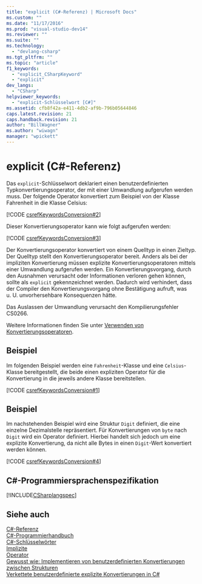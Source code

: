 ```yaml
---
title: "explicit (C#-Referenz) | Microsoft Docs"
ms.custom: ""
ms.date: "11/17/2016"
ms.prod: "visual-studio-dev14"
ms.reviewer: ""
ms.suite: ""
ms.technology: 
  - "devlang-csharp"
ms.tgt_pltfrm: ""
ms.topic: "article"
f1_keywords: 
  - "explicit_CSharpKeyword"
  - "explicit"
dev_langs: 
  - "CSharp"
helpviewer_keywords: 
  - "explicit-Schlüsselwort [C#]"
ms.assetid: cfb8f42a-e411-4db2-af9b-796b05644846
caps.latest.revision: 21
caps.handback.revision: 21
author: "BillWagner"
ms.author: "wiwagn"
manager: "wpickett"
---
```

# explicit (C#-Referenz)
Das `explicit`\-Schlüsselwort deklariert einen benutzerdefinierten Typkonvertierungsoperator, der mit einer Umwandlung aufgerufen werden muss.  Der folgende Operator konvertiert zum Beispiel von der Klasse Fahrenheit in die Klasse Celsius:  
  
 [!CODE [csrefKeywordsConversion#2](../CodeSnippet/VS_Snippets_VBCSharp/csrefKeywordsConversion#2)]  
  
 Dieser Konvertierungsoperator kann wie folgt aufgerufen werden:  
  
 [!CODE [csrefKeywordsConversion#3](../CodeSnippet/VS_Snippets_VBCSharp/csrefKeywordsConversion#3)]  
  
 Der Konvertierungsoperator konvertiert von einem Quelltyp in einen Zieltyp.  Der Quelltyp stellt den Konvertierungsoperator bereit.  Anders als bei der impliziten Konvertierung müssen explizite Konvertierungsoperatoren mittels einer Umwandlung aufgerufen werden.  Ein Konvertierungsvorgang, durch den Ausnahmen verursacht oder Informationen verloren gehen können, sollte als `explicit` gekennzeichnet werden.  Dadurch wird verhindert, dass der Compiler den Konvertierungsvorgang ohne Bestätigung aufruft, was u. U. unvorhersehbare Konsequenzen hätte.  
  
 Das Auslassen der Umwandlung verursacht den Kompilierungsfehler CS0266.  
  
 Weitere Informationen finden Sie unter [Verwenden von Konvertierungsoperatoren](../../../csharp/programming-guide/statements-expressions-operators/using-conversion-operators.md).  
  
## Beispiel  
 Im folgenden Beispiel werden eine `Fahrenheit`\-Klasse und eine `Celsius`\-Klasse bereitgestellt, die beide einen expliziten Operator für die Konvertierung in die jeweils andere Klasse bereitstellen.  
  
 [!CODE [csrefKeywordsConversion#1](../CodeSnippet/VS_Snippets_VBCSharp/csrefKeywordsConversion#1)]  
  
## Beispiel  
 Im nachstehenden Beispiel wird eine Struktur `Digit` definiert, die eine einzelne Dezimalstelle repräsentiert.  Für Konvertierungen von `byte` nach `Digit` wird ein Operator definiert. Hierbei handelt sich jedoch um eine explizite Konvertierung, da nicht alle Bytes in einen `Digit`\-Wert konvertiert werden können.  
  
 [!CODE [csrefKeywordsConversion#4](../CodeSnippet/VS_Snippets_VBCSharp/csrefKeywordsConversion#4)]  
  
## C\#\-Programmiersprachenspezifikation  
 [!INCLUDE[CSharplangspec](../../../csharp/language-reference/keywords/includes/csharplangspec_md.md)]  
  
## Siehe auch  
 [C\#\-Referenz](../../../csharp/language-reference/index.md)   
 [C\#\-Programmierhandbuch](../../../csharp/programming-guide/index.md)   
 [C\#\-Schlüsselwörter](../../../csharp/language-reference/keywords/index.md)   
 [Implizite](../../../csharp/language-reference/keywords/implicit.md)   
 [Operator](../../../csharp/language-reference/keywords/operator.md)   
 [Gewusst wie: Implementieren von benutzerdefinierten Konvertierungen zwischen Strukturen](../../../csharp/programming-guide/statements-expressions-operators/how-to-implement-user-defined-conversions-between-structs.md)   
 [Verkettete benutzerdefinierte explizite Konvertierungen in C\#](http://go.microsoft.com/fwlink/?LinkId=112384)